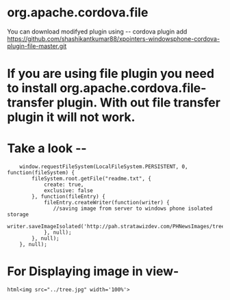 <!---
 license: Licensed to the Apache Software Foundation (ASF) under one
         or more contributor license agreements.  See the NOTICE file
         distributed with this work for additional information
         regarding copyright ownership.  The ASF licenses this file
         to you under the Apache License, Version 2.0 (the
         "License"); you may not use this file except in compliance
         with the License.  You may obtain a copy of the License at

           http://www.apache.org/licenses/LICENSE-2.0

         Unless required by applicable law or agreed to in writing,
         software distributed under the License is distributed on an
         "AS IS" BASIS, WITHOUT WARRANTIES OR CONDITIONS OF ANY
         KIND, either express or implied.  See the License for the
         specific language governing permissions and limitations
         under the License.
-->

# org.apache.cordova.file
You can download modifyed plugin using -- 
cordova plugin add https://github.com/shashikantkumar88/xpointers-windowsphone-cordova-plugin-file-master.git

# If you are using file plugin you need to install org.apache.cordova.file-transfer plugin. With out file transfer plugin it will not work.

# Take a look --
        window.requestFileSystem(LocalFileSystem.PERSISTENT, 0, function(fileSystem) {
            fileSystem.root.getFile("readme.txt", {
                create: true,
                exclusive: false
            }, function(fileEntry) {
                fileEntry.createWriter(function(writer) {
                   //saving image from server to windows phone isolated storage
                   writer.saveImageIsolated('http://pah.stratawizdev.com/PHNewsImages/tree.jpg');
                }, null);
            }, null);
        }, null);

# For Displaying image in view-
```html<img src="../tree.jpg" width='100%'>```
